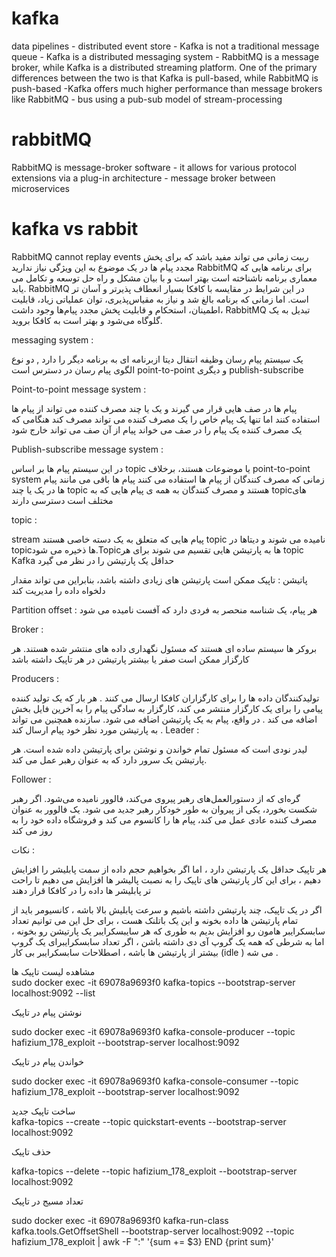 
# kafka

data pipelines - distributed event store -  Kafka is not a traditional message queue -  Kafka is a distributed messaging system -  RabbitMQ is a message broker, while Kafka is a distributed streaming platform. One of the primary differences between the two is that Kafka is pull-based, while RabbitMQ is push-based -Kafka offers much higher performance than message brokers like RabbitMQ - bus using a pub-sub model of stream-processing

# rabbitMQ

RabbitMQ is message-broker software - it allows for various protocol extensions via a plug-in architecture -  message broker between microservices

# kafka vs rabbit

RabbitMQ cannot replay events ربیت زمانی می تواند مفید باشد که برای پخش مجدد پیام ها در یک موضوع به این ویژگی نیاز ندارید
RabbitMQ برای برنامه هایی که معماری برنامه ناشناخته است بهتر است و با بیان مشکل و راه حل توسعه و تکامل می یابد. RabbitMQ در این شرایط در مقایسه با کافکا بسیار انعطاف پذیرتر و آسان تر است. اما زمانی که برنامه بالغ شد و نیاز به مقیاس‌پذیری، توان عملیاتی زیاد، قابلیت اطمینان، استحکام و قابلیت پخش مجدد پیام‌ها وجود داشت، RabbitMQ تبدیل به یک گلوگاه می‌شود و بهتر است به کافکا بروید.

messaging system :

یک سیستم پیام رسان وظیفه انتقال دیتا ازبرنامه ای به برنامه دیگر را دارد  , دو نوع الگوی پیام رسان در دسترس است point-to-point و دیگری publish-subscribe

Point-to-point message system :

پیام ها در صف هایی قرار می گیرند و یک یا چند مصرف کننده می تواند از پیام ها استفاده کنند اما تنها یک پیام خاص را یک مصرف کننده می تواند مصرف کند هنگامی که یک مصرف کننده یک پیام را در صف می خواند پیام از آن صف می تواند خارج شود

Publish-subscribe message system :

در این سیستم پیام ها بر اساس topic یا موضوعات هستند، برخلاف point-to-point system زمانی که مصرف کنندگان از پیام ها استفاده می کنند پیام ها باقی می مانند پیام ها در یک یا چند topic هستند و مصرف کنندگان به همه ی پیام هایی که به topicهای مختلف است دسترسی دارند

topic :

stream پیام هایی که متعلق به یک دسته خاصی هستند topic نامیده می شوند و دیتاها در topicها ذخیره می شود.Topicها به پارتیشن هایی تقسیم می شوند برای هر topic Kafka حداقل یک پارتیشن را در نظر می گیرد

پاتیشن : تاپیک  ممکن است پارتیشن های زیادی داشته باشد، بنابراین می تواند مقدار دلخواه داده را مدیریت کند

Partition offset : هر  پیام، یک شناسه منحصر به فردی دارد که آفست نامیده می شود

Broker :

بروکر ها  سیستم ساده ای هستند که مسئول نگهداری داده های منتشر شده هستند. هر کارگزار ممکن است صفر یا بیشتر پارتیشن در هر تاپیک داشته باشد

Producers :

تولیدکنندگان داده ها را برای کارگزاران کافکا ارسال می کنند
 . هر بار که یک تولید کننده پیامی را برای یک کارگزار منتشر می کند، کارگزار به سادگی پیام را به آخرین فایل بخش اضافه می کند .  در واقع، پیام به یک پارتیشن اضافه می شود. سازنده همچنین می تواند به پارتیشن مورد نظر خود پیام ارسال کند    .
Leader :

لیدر نودی است که مسئول تمام خواندن و نوشتن برای پارتیشن داده شده است. هر پارتیشن یک سرور دارد که به عنوان رهبر عمل می کند.

Follower :

گره‌ای که از دستورالعمل‌های رهبر پیروی می‌کند، فالوور نامیده می‌شود. اگر رهبر شکست بخورد، یکی از پیروان به طور خودکار رهبر جدید می شود. یک فالوور به عنوان مصرف کننده عادی عمل می کند، پیام ها را کانسوم می کند و  فروشگاه داده خود را به روز می کند

نکات :

هر تاپیک حداقل یک پارتیشن دارد ، اما اگر بخواهیم حجم داده از سمت پابلیشر را افزایش دهیم ، برای این کار پارتیشن های تاپیک را به نصبت پالیشر ها افزایش می دهیم تا راحت تر پابلیشر ها داده را در کافکا قرار دهند

اگر در یک تاپیک، چند پارتیشن داشته باشیم و سرعت پابلیش بالا باشه ، کانسیومر باید از تمام پارتیشن ها داده بخونه و این یک باتلنک هست ، برای حل این می توانیم تعداد سابسکرایبر هامون رو افزایش بدیم به طوری که هر سایبسکرایبر یک پارتیشن رو بخونه ، اما به شرطی که همه یک گروپ آی دی داشته باشن  ، اگر تعداد سابسکرایبرای یک گروپ بیشتر از پارتیشن ها باشه ، اصطلاحات سابسکرایبر بی کار (idle ) می شه .





مشاهده لیست تاپیک ها  
sudo docker exec  -it 69078a9693f0 kafka-topics  --bootstrap-server localhost:9092 --list

نوشتن پیام در تاپیک            

sudo docker exec  -it 69078a9693f0 kafka-console-producer  --topic hafizium_178_exploit --bootstrap-server localhost:9092       

خواندن پیام در تاپیک

sudo docker exec  -it 69078a9693f0 kafka-console-consumer  --topic hafizium_178_exploit --bootstrap-server localhost:9092

ساخت تاپیک جدید                
 kafka-topics --create --topic quickstart-events --bootstrap-server localhost:9092         



حذف تاپیک

kafka-topics --delete --topic hafizium_178_exploit --bootstrap-server localhost:9092

تعداد مسیج در تاپیک

sudo docker exec -it 69078a9693f0 kafka-run-class kafka.tools.GetOffsetShell 
 --bootstrap-server localhost:9092 
  --topic hafizium_178_exploit 
  | awk -F  ":" '{sum += $3} END {print sum}'
  
  
